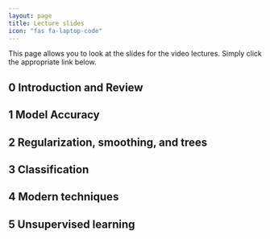 ```yaml
---
layout: page
title: Lecture slides
icon: "fas fa-laptop-code"
---
```


This page allows you to look at the slides for the video lectures. Simply
click the appropriate link below. 

## 0 Introduction and Review

## 1 Model Accuracy

## 2 Regularization, smoothing, and trees

## 3 Classification

## 4 Modern techniques

## 5 Unsupervised learning

